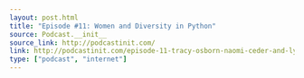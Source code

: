 ```yaml
---
layout: post.html
title: "Episode #11: Women and Diversity in Python"
source: Podcast.__init__
source_link: http://podcastinit.com/
link: http://podcastinit.com/episode-11-tracy-osborn-naomi-ceder-and-lynn-root-on-women-and-diversity-in-python.html
type: ["podcast", "internet"]
---
```

